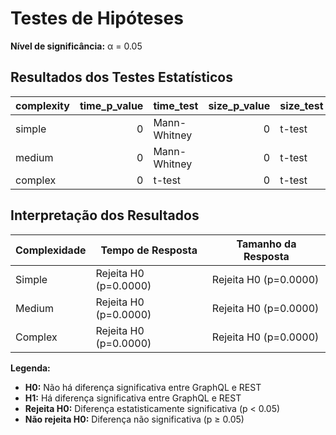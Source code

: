 # Testes de Hipóteses

**Nível de significância:** α = 0.05

## Resultados dos Testes Estatísticos

| complexity   |   time_p_value | time_test    |   size_p_value | size_test   |
|:-------------|---------------:|:-------------|---------------:|:------------|
| simple       |              0 | Mann-Whitney |              0 | t-test      |
| medium       |              0 | Mann-Whitney |              0 | t-test      |
| complex      |              0 | t-test       |              0 | t-test      |

## Interpretação dos Resultados

| Complexidade | Tempo de Resposta | Tamanho da Resposta |
|--------------|-------------------|---------------------|
| Simple | Rejeita H0 (p=0.0000) | Rejeita H0 (p=0.0000) |
| Medium | Rejeita H0 (p=0.0000) | Rejeita H0 (p=0.0000) |
| Complex | Rejeita H0 (p=0.0000) | Rejeita H0 (p=0.0000) |

**Legenda:**
- **H0:** Não há diferença significativa entre GraphQL e REST
- **H1:** Há diferença significativa entre GraphQL e REST
- **Rejeita H0:** Diferença estatisticamente significativa (p < 0.05)
- **Não rejeita H0:** Diferença não significativa (p ≥ 0.05)
